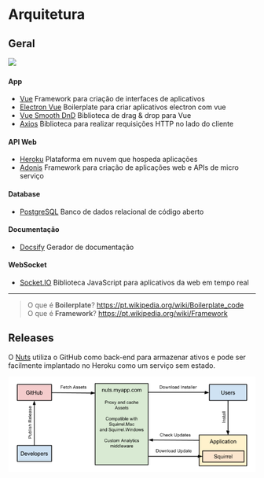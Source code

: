 # Arquitetura

## Geral

<img src="_media/overview.png">


#### App

- [Vue](https://github.com/vuejs/vue) Framework para criação de interfaces de aplicativos
- [Electron Vue](https://github.com/SimulatedGREG/electron-vue) Boilerplate para criar aplicativos electron com vue
- [Vue Smooth DnD](https://github.com/kutlugsahin/vue-smooth-dnd) Biblioteca de drag & drop para Vue
- [Axios](https://github.com/axios/axios) Biblioteca para realizar requisições HTTP no lado do cliente

#### API Web

- [Heroku](https://www.heroku.com/) Plataforma em nuvem que hospeda aplicações
- [Adonis](https://adonisjs.com/) Framework para criação de aplicações web e APIs de micro serviço
 
#### Database

- [PostgreSQL](https://www.postgresql.org/) Banco de dados relacional de código aberto

#### Documentação

- [Docsify](https://docsify.js.org/) Gerador de documentação

#### WebSocket

- [Socket.IO](https://socket.io/) Biblioteca JavaScript para aplicativos da web em tempo real

-----------------------------------------------
> O que é **Boilerplate**? https://pt.wikipedia.org/wiki/Boilerplate_code <br>
O que é **Framework**? https://pt.wikipedia.org/wiki/Framework

## Releases

O [Nuts](https://github.com/GitbookIO/nuts) utiliza o GitHub como back-end para armazenar ativos e pode ser facilmente implantado no Heroku como um serviço sem estado.

<img src="https://github.com/GitbookIO/nuts/raw/master/docs/schema.png">


